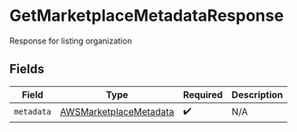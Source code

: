 # GetMarketplaceMetadataResponse

Response for listing organization


## Fields

| Field                                                                   | Type                                                                    | Required                                                                | Description                                                             |
| ----------------------------------------------------------------------- | ----------------------------------------------------------------------- | ----------------------------------------------------------------------- | ----------------------------------------------------------------------- |
| `metadata`                                                              | [AWSMarketplaceMetadata](../../models/shared/AWSMarketplaceMetadata.md) | :heavy_check_mark:                                                      | N/A                                                                     |